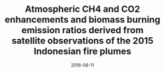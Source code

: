 ---
title: "<b>Atmospheric CH4 and CO2 enhancements and biomass burning emission ratios derived from satellite observations of the 2015 Indonesian fire plumes</b>"
collection: publications
permalink: /publication/2016-08-11-Parker
date: 2016-08-11
venue: 'Atmospheric Chemistry and Physics'
paperurl: 'https://doi.org/doi:10.5194/acp-16-10111-2016'
citation: '<b>27</b> - Parker R.J., Boesch H., Wooster M.J., Moore D.P., Webb A.J. et al., <b>Atmospheric CH4 and CO2 enhancements and biomass burning emission ratios derived from satellite observations of the 2015 Indonesian fire plumes</b>, Atmospheric Chemistry and Physics, 16, 10111-10131, (2016-08-11). <a href="https://doi.org/doi:10.5194/acp-16-10111-2016">doi:10.5194/acp-16-10111-2016</a> (cited 35 times)

'
---